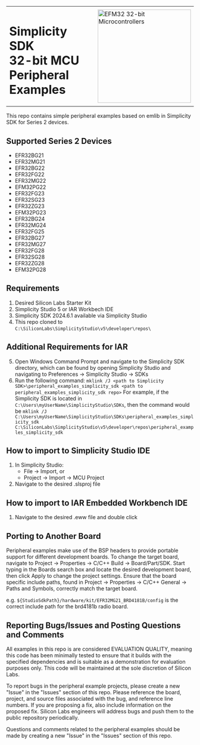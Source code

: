 <table border="0">
  <tr>
    <td align="left" valign="middle">
	  <h1>Simplicity SDK<br/>32-bit MCU Peripheral Examples</h1>
	</td>
	<td align="left" valign="middle">
	  <a href="https://www.silabs.com/products/mcu/32-bit">
	    <img src="http://pages.silabs.com/rs/634-SLU-379/images/WGX-transparent.png"  title="Silicon Labs Gecko and Wireless Gecko MCUs" alt="EFM32 32-bit Microcontrollers" width="250"/>
	  </a>
	</td>
  </tr>
</table>

This repo contains simple peripheral examples based on emlib in Simplicity SDK for Series 2 devices.

## Supported Series 2 Devices ##
- EFR32BG21
- EFR32MG21
- EFR32BG22
- EFR32FG22
- EFR32MG22
- EFM32PG22
- EFR32FG23
- EFR32SG23
- EFR32ZG23
- EFM32PG23
- EFR32BG24
- EFR32MG24
- EFR32FG25
- EFR32BG27
- EFR32MG27
- EFR32FG28
- EFR32SG28
- EFR32ZG28
- EFM32PG28

## Requirements ##
1. Desired Silicon Labs Starter Kit
2. Simplicity Studio 5 or IAR Workbech IDE
3. Simplicity SDK 2024.6.1 available via Simplicity Studio
4. This repo cloned to `C:\SiliconLabs\SimplicityStudio\v5\developer\repos\` 

## Additional Requirements for IAR ##
5. Open Windows Command Prompt and navigate to the Simplicity SDK directory, 
   which can be found by opening Simplicity Studio and navigating to
   Preferences -> Simplicity Studio -> SDKs
6. Run the following command: `mklink /J <path to Simplicity SDK>\peripheral_examples_simplicity_sdk <path to peripheral_examples_simplicity_sdk repo>`
   For example, if the Simplicity SDK is located in `C:\Users\myUserName\SimplicityStudio\SDKs`, then the command would be
   `mklink /J C:\Users\myUserName\SimplicityStudio\SDKs\peripheral_examples_simplicity_sdk C:\SiliconLabs\SimplicityStudio\v5\developer\repos\peripheral_examples_simplicity_sdk`

## How to import to Simplicity Studio IDE ##
1. In Simplicity Studio: 
	- File -> Import, or 
	- Project -> Import -> MCU Project
2. Navigate to the desired .slsproj file

## How to import to IAR Embedded Workbench IDE ##
1. Navigate to the desired .eww file and double click

## Porting to Another Board
Peripheral examples make use of the BSP headers to provide portable support for different development boards. To change the target board, navigate to Project -> Properties -> C/C++ Build -> Board/Part/SDK. Start typing in the Boards search box and locate the desired development board, then click Apply to change the project settings. Ensure that the board specific include paths, found in Project -> Properties -> C/C++ General -> Paths and Symbols, correctly match the target board.

e.g. ```${StudioSdkPath}/hardware/kit/EFR32MG21_BRD4181B/config``` is the correct include path for the brd4181b radio board.

## Reporting Bugs/Issues and Posting Questions and Comments ##

All examples in this repo is are considered EVALUATION QUALITY, meaning this code has been minimally tested to ensure that it builds with the specified dependencies and is suitable as a demonstration for evaluation purposes only. This code will be maintained at the sole discretion of Silicon Labs.

To report bugs in the peripheral example projects, please create a new "Issue" in the "Issues" section of this repo.  Please reference the board, project, and source files associated with the bug, and reference line numbers.  If you are proposing a fix, also include information on the proposed fix.  Silicon Labs engineers will address bugs and push them to the public repository periodically.

Questions and comments related to the peripheral examples should be made by creating a new "Issue" in the "Issues" section of this repo.
